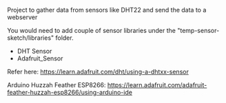 Project to gather data from sensors like DHT22 and send the data to a webserver

You would need to add couple of sensor libraries under the "temp-sensor-sketch/libraries" folder. 
 * DHT Sensor
 * Adafruit_Sensor
 
Refer here: https://learn.adafruit.com/dht/using-a-dhtxx-sensor

Arduino Huzzah Feather ESP8266: https://learn.adafruit.com/adafruit-feather-huzzah-esp8266/using-arduino-ide
